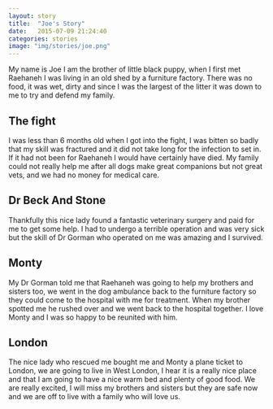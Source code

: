 ```yaml
---
layout: story
title:  "Joe's Story"
date:   2015-07-09 21:24:40
categories: stories
image: "img/stories/joe.png"
---
```


My name is Joe I am the brother of little black puppy,  when I first met Raehaneh I was living in an old shed by a furniture factory.  There was no food, it was wet, dirty and since I was the largest of the litter it was down to me to try and defend my family.  

## The fight
I was less than 6 months old when I got into the fight, I was bitten so badly that my skill was fractured and it did not take long for the infection to set in.  If it had not been for Raehaneh I would have certainly have died.  My family could not really help me after all dogs make great companions but not great vets, and we had no money for medical care.  

## Dr Beck And Stone
Thankfully this nice lady found a fantastic veterinary surgery and paid for me to get some help. I had to undergo a terrible operation and was very sick but the skill of Dr Gorman who operated on me was amazing and I survived.

## Monty
My Dr Gorman told me that Raehaneh was going to help my brothers and sisters too, we went in the dog ambulance back to the furniture factory so they could come to the hospital with me for treatment.  When my brother spotted me he rushed over and we went back to the hospital together.  I love Monty and I was so happy to be reunited with him.

## London
The nice lady who rescued me bought me and Monty a plane ticket to London, we are going to live in West London, I hear it is a really nice place and that I am going to have a nice warm bed and plenty of good food.  We are really excited, I will miss my brothers and sisters but they are safe now and we are off to live with a family who will love us.
